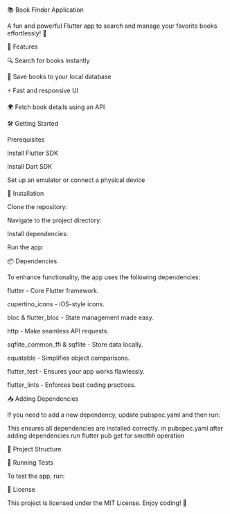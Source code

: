 📚 Book Finder Application

A fun and powerful Flutter app to search and manage your favorite books effortlessly! 🚀

🎯 Features

🔍 Search for books instantly

📂 Save books to your local database

⚡ Fast and responsive UI

🌍 Fetch book details using an API

🛠️ Getting Started

Prerequisites

Install Flutter SDK

Install Dart SDK

Set up an emulator or connect a physical device

🚀 Installation

Clone the repository:

Navigate to the project directory:

Install dependencies:

Run the app:

📦 Dependencies

To enhance functionality, the app uses the following dependencies:

flutter - Core Flutter framework.

cupertino_icons - iOS-style icons.

bloc & flutter_bloc - State management made easy.

http - Make seamless API requests.

sqflite_common_ffi & sqflite - Store data locally.

equatable - Simplifies object comparisons.

flutter_test - Ensures your app works flawlessly.

flutter_lints - Enforces best coding practices.

📥 Adding Dependencies

If you need to add a new dependency, update pubspec.yaml and then run:

This ensures all dependencies are installed correctly. in  pubspec.yaml after adding dependencies run flutter pub get for smothh operation

📁 Project Structure

🧪 Running Tests

To test the app, run:

📜 License

This project is licensed under the MIT License. Enjoy coding! 🎉

